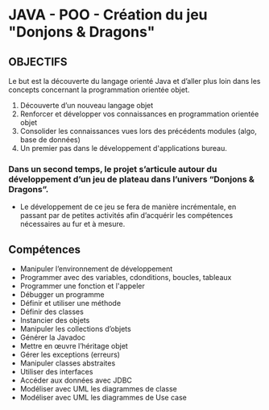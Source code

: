# JAVA - POO - Création du jeu "Donjons & Dragons"

## OBJECTIFS
Le but est la découverte du langage orienté Java et d’aller plus loin dans les concepts concernant la programmation orientée objet.

1. Découverte d’un nouveau langage objet
2. Renforcer et développer vos connaissances en programmation orientée objet
3. Consolider les connaissances vues lors des précédents modules (algo, base de données)
4. Un premier pas dans le développement d'applications bureau.

### Dans un second temps, le projet s’articule autour du développement d’un jeu de plateau dans l’univers “Donjons & Dragons”.
- Le développement de ce jeu se fera de manière incrémentale, en passant par de petites activités afin d’acquérir les compétences nécessaires au fur et à mesure.

## Compétences
+ Manipuler l’environnement de développement
+ Programmer avec des variables, cdonditions, boucles, tableaux
+ Programmer une fonction et l'appeler
+ Débugger un programme
+ Définir et utiliser une méthode
+ Définir des classes
+ Instancier des objets
+ Manipuler les collections d’objets
+ Générer la Javadoc
+ Mettre en œuvre l’héritage objet
+ Gérer les exceptions (erreurs)
+ Manipuler classes abstraites
+ Utiliser des interfaces
+ Accéder aux données avec JDBC
+ Modéliser avec UML les diagrammes de classe
+ Modéliser avec UML les diagrammes de Use case
